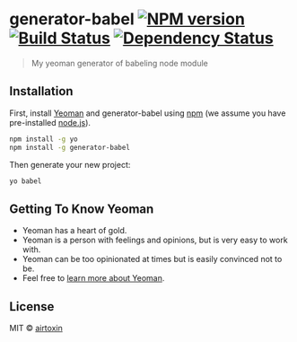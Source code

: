 # generator-babel [![NPM version][npm-image]][npm-url] [![Build Status][travis-image]][travis-url] [![Dependency Status][daviddm-image]][daviddm-url]
> My yeoman generator of babeling node module

## Installation

First, install [Yeoman](http://yeoman.io) and generator-babel using [npm](https://www.npmjs.com/) (we assume you have pre-installed [node.js](https://nodejs.org/)).

```bash
npm install -g yo
npm install -g generator-babel
```

Then generate your new project:

```bash
yo babel
```

## Getting To Know Yeoman

 * Yeoman has a heart of gold.
 * Yeoman is a person with feelings and opinions, but is very easy to work with.
 * Yeoman can be too opinionated at times but is easily convinced not to be.
 * Feel free to [learn more about Yeoman](http://yeoman.io/).

## License

MIT © [airtoxin]()


[npm-image]: https://badge.fury.io/js/generator-babel.svg
[npm-url]: https://npmjs.org/package/generator-babel
[travis-image]: https://travis-ci.org/airtoxin/generator-babel.svg?branch=master
[travis-url]: https://travis-ci.org/airtoxin/generator-babel
[daviddm-image]: https://david-dm.org/airtoxin/generator-babel.svg?theme=shields.io
[daviddm-url]: https://david-dm.org/airtoxin/generator-babel
